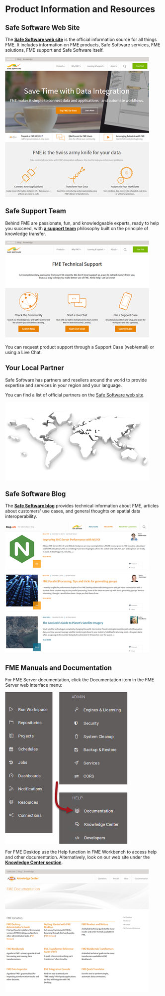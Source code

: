 # Product Information and Resources #

## Safe Software Web Site ##
The **[Safe Software web site](https://www.safe.com/ "Safe Software web site")** is the official information source for all things FME. It includes information on FME products, Safe Software services, FME solutions, FME support and Safe Software itself.

![](./Images/Img6.01.SafeWebSite.png)

## Safe Support Team ##
Behind FME are passionate, fun, and knowledgeable experts, ready to help you succeed, with **[a support team](https://support.safe.com/knowledgeSubmitCase "FME Support Team page")** philosophy built on the principle of knowledge transfer.

![](./Images/Img6.02.SafeSupportTeam.png)

You can request product support through a Support Case (web/email) or using a Live Chat.

## Your Local Partner ##
Safe Software has partners and resellers around the world to provide expertise and services in your region and your language.

You can find a list of official partners on the [Safe Software web site](http://www.safe.com/partners/ "FME Partners Page").

![](./Images/Img6.09.SafePartnersWorldImage.png)

## Safe Software Blog ##
The **[Safe Software blog](http://blog.safe.com/ "Safe Software Blog")** provides technical information about FME, articles about customers' use cases, and general thoughts on spatial data interoperability.

![](./Images/Img6.03.SafeBlog.png)

## FME Manuals and Documentation ##
For FME Server documentation, click the Documentation item in the FME Server web interface menu:

![](./Images/Img6.08.ServerDocumentation.png)

For FME Desktop use the Help function in FME Workbench to access help and other documentation. Alternatively, look on our web site under the **[Knowledge Center section](https://support.safe.com/KnowledgeDocumentation "FME Product Documentation")**.

![](./Images/Img6.04.SafeDocumentation.png)